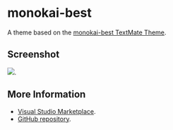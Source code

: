 # monokai-best

A theme based on the [monokai-best TextMate Theme](http://colorsublime.com/theme/monokai-best).


## Screenshot
![](https://raw.githubusercontent.com/gerane/VSCodeThemes/master/gerane.Theme-monokai-best/screenshot.png).


## More Information
* [Visual Studio Marketplace](https://marketplace.visualstudio.com/items/gerane.Theme-monokai-best).
* [GitHub repository](https://github.com/gerane/VSCodeThemes).
